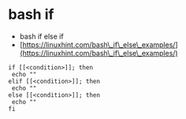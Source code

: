 # bash if

* bash if else if
* [https://linuxhint.com/bash\_if\_else\_examples/](https://linuxhint.com/bash\_if\_else\_examples/)

```
if [[<condition>]]; then
 echo ""
elif [[<condition>]]; then
 echo ""
else [[<condition>]]; then
 echo ""
fi
```
